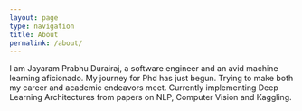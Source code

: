 ```yaml
---
layout: page
type: navigation
title: About
permalink: /about/
---
```

I am Jayaram Prabhu Durairaj, a software engineer and an avid machine learning aficionado. My journey for Phd has just begun. Trying to make both my career and academic endeavors meet. Currently implementing Deep Learning Architectures from papers on NLP, Computer Vision and Kaggling.
